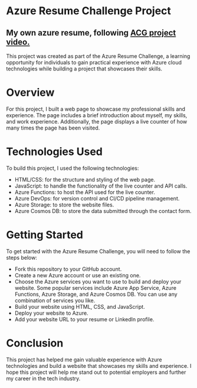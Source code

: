 # Azure Resume Challenge Project

## My own azure resume, following [ACG project video.](https://www.youtube.com/watch?v=ieYrBWmkfno&list=RDCMUCp8lLM2JP_1pv6E0NQ38pqw&start_radio=1&t=287s&ab_channel=ACloudGuru)

This project was created as part of the Azure Resume Challenge, a learning opportunity for individuals to gain practical experience with Azure cloud technologies while building a project that showcases their skills.

# Overview
For this project, I built a web page to showcase my professional skills and experience. The page includes a brief introduction about myself, my skills, and work experience. Additionally, the page displays a live counter of how many times the page has been visited.

# Technologies Used
To build this project, I used the following technologies:

- HTML/CSS: for the structure and styling of the web page.
- JavaScript: to handle the functionality of the live counter and API calls.
- Azure Functions: to host the API used for the live counter.
- Azure DevOps: for version control and CI/CD pipeline management.
- Azure Storage: to store the website files.
- Azure Cosmos DB: to store the data submitted through the contact form.

# Getting Started

To get started with the Azure Resume Challenge, you will need to follow the steps below:

- Fork this repository to your GitHub account.
- Create a new Azure account or use an existing one.
- Choose the Azure services you want to use to build and deploy your website. Some popular services include Azure App Service, Azure Functions, Azure Storage, and Azure Cosmos DB. You can use any combination of services you like.
- Build your website using HTML, CSS, and JavaScript.
- Deploy your website to Azure.
- Add your website URL to your resume or LinkedIn profile.

# Conclusion

This project has helped me gain valuable experience with Azure technologies and build a website that showcases my skills and experience. I hope this project will help me stand out to potential employers and further my career in the tech industry.
